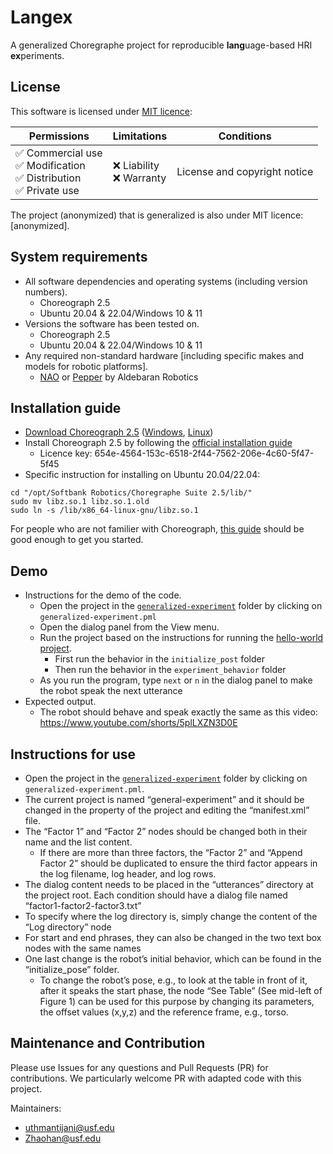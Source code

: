 # Langex

A generalized Choregraphe project for reproducible **lang**uage-based HRI **ex**periments.

## License

This software is licensed under [MIT licence](LICENSE):

| Permissions                                                               | Limitations                 | Conditions                   |
|---------------------------------------------------------------------------|-----------------------------|------------------------------|
|  ✅ Commercial use<br> ✅ Modification<br> ✅ Distribution<br> ✅ Private use |  ❌ Liability<br> ❌ Warranty | License and copyright notice |

The project (anonymized) that is generalized is also under MIT licence: [anonymized].

## System requirements
 - All software dependencies and operating systems (including version numbers).
    - Choreograph 2.5
    - Ubuntu 20.04 & 22.04/Windows 10 & 11
 - Versions the software has been tested on.
    - Choreograph 2.5
    - Ubuntu 20.04 & 22.04/Windows 10 & 11
 - Any required non-standard hardware [including specific makes and models for robotic platforms].
    - [NAO](https://www.aldebaran.com/en/nao) or [Pepper](https://www.aldebaran.com/en/pepper) by Aldebaran Robotics

## Installation guide
 - [Download Choreograph 2.5](https://www.aldebaran.com/en/support/pepper-naoqi-2-9/downloads-softwares) ([Windows](https://community-static.aldebaran.com/resources/2.5.10/Choregraphe/choregraphe-suite-2.5.10.7-win32-setup.exe), [Linux](https://community-static.aldebaran.com/resources/2.5.10/Choregraphe/choregraphe-suite-2.5.10.7-linux64-setup.run))
 - Install Choreograph 2.5 by following the [official installation guide](http://doc.aldebaran.com/2-5/software/choregraphe/installing.html)
   - Licence key: 654e-4564-153c-6518-2f44-7562-206e-4c60-5f47-5f45
 - Specific instruction for installing on Ubuntu 20.04/22.04:
```
cd "/opt/Softbank Robotics/Choregraphe Suite 2.5/lib/"
sudo mv libz.so.1 libz.so.1.old
sudo ln -s /lib/x86_64-linux-gnu/libz.so.1
```

For people who are not familier with Choreograph, [this guide](http://doc.aldebaran.com/2-5/getting_started/creating_applications/index.html) should be good enough to get you started.

## Demo
 - Instructions for the demo of the code.
   - Open the project in the [`generalized-experiment`](generalized-experiment) folder by clicking on `generalized-experiment.pml`
   - Open the dialog panel from the View menu.
   - Run the project based on the instructions for running the [hello-world project](http://doc.aldebaran.com/2-5/getting_started/helloworld_choregraphe.html).
     - First run the behavior in the `initialize_post` folder
     - Then run the behavior in the `experiment_behavior` folder
   - As you run the program, type `next` or `n` in the dialog panel to make the robot speak the next utterance
 - Expected output.
   - The robot should behave and speak exactly the same as this video: https://www.youtube.com/shorts/5plLXZN3D0E

## Instructions for use
 - Open the project in the [`generalized-experiment`](generalized-experiment) folder by clicking on `generalized-experiment.pml`.
 - The current project is named “general-experiment” and it should be changed in the property of the project and editing the “manifest.xml” file.
 - The “Factor 1” and “Factor 2” nodes should be changed both in their name and the list content.
   - If there are more than three factors, the “Factor 2” and “Append Factor 2” should be duplicated to ensure the third factor appears in the log filename, log header, and log rows.
 - The dialog content needs to be placed in the “utterances” directory at the project root. Each condition should have a dialog file named “factor1-factor2-factor3.txt”
 - To specify where the log directory is, simply change the content of the “Log directory” node
 - For start and end phrases, they can also be changed in the two text box nodes with the same names
 - One last change is the robot’s initial behavior, which can be found in the “initialize_pose” folder.
   - To change the robot’s pose, e.g., to look at the table in front of it, after it speaks the start phase, the node “See Table” (See mid-left of Figure 1) can be used for this purpose by changing its parameters, the offset values (x,y,z) and the reference frame, e.g., torso.

## Maintenance and Contribution

Please use Issues for any questions and Pull Requests (PR) for contributions. We particularly welcome PR with adapted code with this project.

Maintainers:
 - uthmantijani@usf.edu
 - Zhaohan@usf.edu
